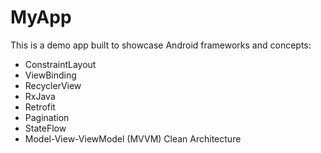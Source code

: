 # MyApp

This is a demo app built to showcase Android frameworks and concepts:
* ConstraintLayout
* ViewBinding
* RecyclerView
* RxJava
* Retrofit
* Pagination
* StateFlow
* Model-View-ViewModel (MVVM) Clean Architecture
